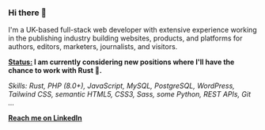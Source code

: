 ### Hi there 👋

I'm a UK-based full-stack web developer with extensive experience working in the publishing industry building websites, products, and platforms for authors, editors, marketers, journalists, and visitors.

**<ins>Status:</ins> I am currently considering new positions where I'll have the chance to work with Rust 🦀.** 

_Skills: Rust, PHP (8.0+), JavaScript, MySQL, PostgreSQL, WordPress, Tailwind CSS, semantic HTML5, CSS3, Sass, some Python, REST APIs, Git ..._

[**Reach me on LinkedIn**](https://www.linkedin.com/in/attilabakos/)

<!--
**a-bakos/a-bakos** is a ✨ _special_ ✨ repository because its `README.md` (this file) appears on your GitHub profile.

Here are some ideas to get you started:

- 🔭 I’m currently working on ...
- 🌱 I’m currently learning ...
- 👯 I’m looking to collaborate on ...
- 🤔 I’m looking for help with ...
- 💬 Ask me about ...
- 📫 How to reach me: ...
- 😄 Pronouns: ...
- ⚡ Fun fact: ...
-->
